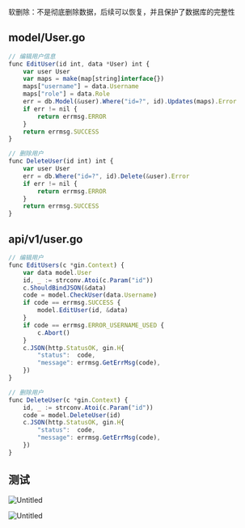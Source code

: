 软删除：不是彻底删除数据，后续可以恢复，并且保护了数据库的完整性

## model/User.go

```js
// 编辑用户信息
func EditUser(id int, data *User) int {
	var user User
	var maps = make(map[string]interface{})
	maps["username"] = data.Username
	maps["role"] = data.Role
	err = db.Model(&user).Where("id=?", id).Updates(maps).Error
	if err != nil {
		return errmsg.ERROR
	}
	return errmsg.SUCCESS
}

// 删除用户
func DeleteUser(id int) int {
	var user User
	err = db.Where("id=?", id).Delete(&user).Error
	if err != nil {
		return errmsg.ERROR
	}
	return errmsg.SUCCESS
}
```

## api/v1/user.go

```js
// 编辑用户
func EditUsers(c *gin.Context) {
	var data model.User
	id, _ := strconv.Atoi(c.Param("id"))
	c.ShouldBindJSON(&data)
	code = model.CheckUser(data.Username)
	if code == errmsg.SUCCESS {
		model.EditUser(id, &data)
	}
	if code == errmsg.ERROR_USERNAME_USED {
		c.Abort()
	}
	c.JSON(http.StatusOK, gin.H{
		"status":  code,
		"message": errmsg.GetErrMsg(code),
	})
}

// 删除用户
func DeleteUser(c *gin.Context) {
	id, _ := strconv.Atoi(c.Param("id"))
	code = model.DeleteUser(id)
	c.JSON(http.StatusOK, gin.H{
		"status":  code,
		"message": errmsg.GetErrMsg(code),
	})
}
```

## 测试

![Untitled](https://s3-us-west-2.amazonaws.com/secure.notion-static.com/7bfaec65-eca3-41e7-9810-7d7405669b7c/Untitled.png)

![Untitled](https://s3-us-west-2.amazonaws.com/secure.notion-static.com/6924d783-253f-489f-828e-d707c0a9bb9d/Untitled.png)
